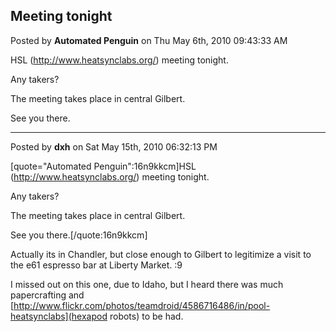 ## Meeting tonight
Posted by **Automated Penguin** on Thu May 6th, 2010 09:43:33 AM

HSL (<!-- m --><a class="postlink" href="http://www.heatsynclabs.org/">http://www.heatsynclabs.org/</a><!-- m -->) meeting tonight.

Any takers?

The meeting takes place in central Gilbert.

See you there.

--------------------------------------------------------------------------------

Posted by **dxh** on Sat May 15th, 2010 06:32:13 PM

[quote="Automated Penguin":16n9kkcm]HSL (<!-- m --><a class="postlink" href="http://www.heatsynclabs.org/">http://www.heatsynclabs.org/</a><!-- m -->) meeting tonight.

Any takers?

The meeting takes place in central Gilbert.

See you there.[/quote:16n9kkcm]

Actually its in Chandler, but close enough to Gilbert to legitimize a visit to the e61 espresso bar at Liberty Market. :9

I missed out on this one, due to Idaho, but I heard there was much papercrafting and [http://www.flickr.com/photos/teamdroid/4586716486/in/pool-heatsynclabs](hexapod robots) to be had.
